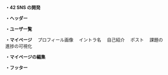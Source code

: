 **・42 SNS の開発**

**・ヘッダー**

**・ユーザ一覧**

**・マイページ**
　プロフィール画像
　イントラ名
　自己紹介
　ポスト
　課題の進捗の可視化

**・マイページの編集**

**・フッター**
